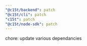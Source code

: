 ```yaml
---
"@c15t/backend": patch
"@c15t/cli": patch
"c15t": patch
"@c15t/node-sdk": patch
---
```


chore: update various dependancies
